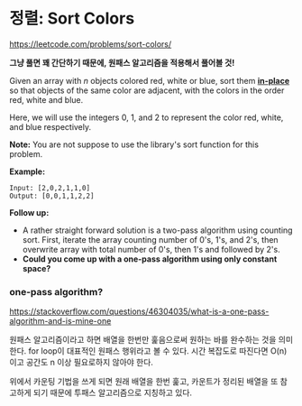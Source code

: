 # 정렬: Sort Colors

https://leetcode.com/problems/sort-colors/

**그냥 풀면 꽤 간단하기 때문에, 원패스 알고리즘을 적용해서 풀어볼 것!**

Given an array with *n* objects colored red, white or blue, sort them **[in-place](https://en.wikipedia.org/wiki/In-place_algorithm)** so that objects of the same color are adjacent, with the colors in the order red, white and blue.

Here, we will use the integers 0, 1, and 2 to represent the color red, white, and blue respectively.

**Note:** You are not suppose to use the library's sort function for this problem.

**Example:**

```
Input: [2,0,2,1,1,0]
Output: [0,0,1,1,2,2]
```

**Follow up:**

- A rather straight forward solution is a two-pass algorithm using counting sort.
  First, iterate the array counting number of 0's, 1's, and 2's, then overwrite array with total number of 0's, then 1's and followed by 2's.
- **Could you come up with a one-pass algorithm using only constant space?**



### one-pass algorithm?

https://stackoverflow.com/questions/46304035/what-is-a-one-pass-algorithm-and-is-mine-one

원패스 알고리즘이라고 하면 배열을 한번만 훑음으로써 원하는 바를 완수하는 것을 의미한다. for loop이 대표적인 원패스 행위라고 볼 수 있다. 시간 복잡도로 따진다면 O(n)이고 공간도 n 이상 필요로하지 않아야 한다. 

위에서 카운팅 기법을 쓰게 되면 원래 배열을 한번 훑고, 카운트가 정리된 배열을 또 참고하게 되기 때문에 투패스 알고리즘으로 지칭하고 있다.